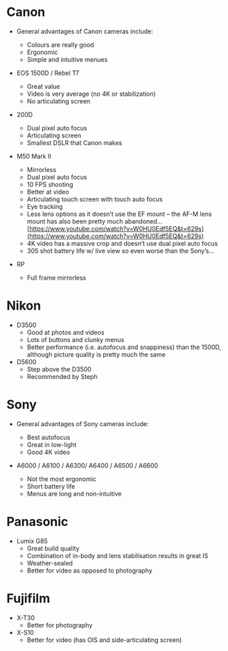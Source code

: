 # Canon

- General advantages of Canon cameras include:
	- Colours are really good
	- Ergonomic
	- Simple and intuitive menues


- EOS 1500D / Rebel T7
	- Great value
	- Video is very average (no 4K or stabilization)
	- No articulating screen
- 200D
	- Dual pixel auto focus
	- Articulating screen
	- Smallest DSLR that Canon makes
- M50 Mark II
	- Mirrorless
	- Dual pixel auto focus
	- 10 FPS shooting
	- Better at video
	- Articulating touch screen with touch auto focus
	- Eye tracking
	- Less lens options as it doesn’t use the EF mount – the AF-M lens mount has also been pretty much abandoned… [https://www.youtube.com/watch?v=W0HU0Edf5EQ&t=629s](https://www.youtube.com/watch?v=W0HU0Edf5EQ&t=629s)
	- 4K video has a massive crop and doesn’t use dual pixel auto focus
	- 305 shot battery life w/ live view so even worse than the Sony’s…
- RP
	- Full frame mirrorless

# Nikon

- D3500
	- Good at photos and videos
	- Lots of buttons and clunky menus
	- Better performance (i.e. autofocus and snappiness) than the 1500D, although picture quality is pretty much the same
- D5600
	- Step above the D3500
	- Recommended by Steph

# Sony

- General advantages of Sony cameras include:
	- Best autofocus
	- Great in low-light
	- Good 4K video

- A6000 / A6100 / A6300/ A6400 / A6500 / A6600
	- Not the most ergonomic
	- Short battery life
	- Menus are long and non-intuitive

# Panasonic

- Lumix G85
	- Great build quality
	- Combination of in-body and lens stabilisation results in great IS
	- Weather-sealed
	- Better for video as opposed to photography

# Fujifilm

- X-T30
	- Better for photography
- X-S10
	- Better for video (has OIS and side-articulating screen)